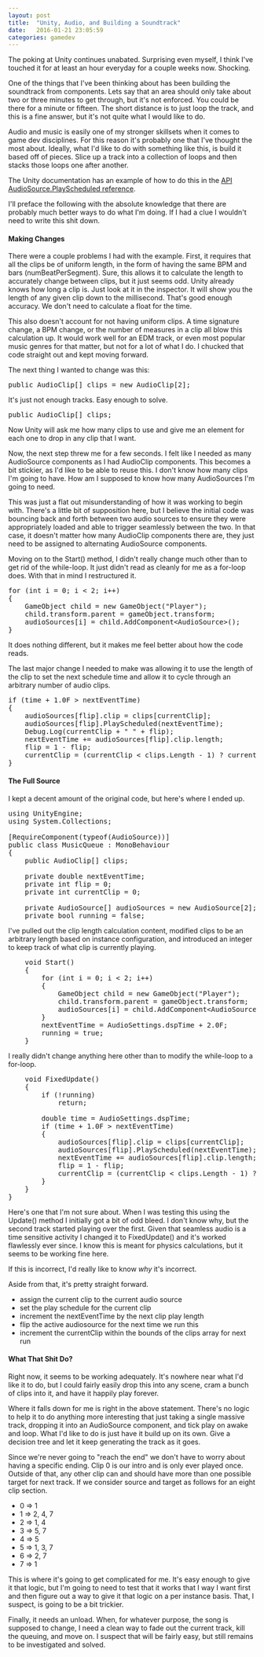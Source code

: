 ```yaml
---
layout: post
title:  "Unity, Audio, and Building a Soundtrack"
date:   2016-01-21 23:05:59
categories: gamedev  
---
```


The poking at Unity continues unabated. Surprising even myself, I think I've touched it for at least an hour everyday for a couple weeks now. Shocking.

One of the things that I've been thinking about has been building the soundtrack from components. Lets say that an area should only take about two or three minutes to get through, but it's not enforced. You could be there for a minute or fifteen. The short distance is to just loop the track, and this is a fine answer, but it's not quite what I would like to do.

Audio and music is easily one of my stronger skillsets when it comes to game dev disciplines. For this reason it's probably one that I've thought the most about. Ideally, what I'd like to do with something like this, is build it based off of pieces. Slice up a track into a collection of loops and then stacks those loops one after another.

The Unity documentation has an example of how to do this in the [API AudioSource.PlayScheduled reference](http://docs.unity3d.com/ScriptReference/AudioSource.PlayScheduled.html).

I'll preface the following with the absolute knowledge that there are probably much better ways to do what I'm doing. If I had a clue I wouldn't need to write this shit down.

#### Making Changes

There were a couple problems I had with the example. First, it requires that all the clips be of uniform length, in the form of having the same BPM and bars (numBeatPerSegment). Sure, this allows it to calculate the length to accurately change between clips, but it just seems odd. Unity already knows how long a clip is. Just look at it in the inspector. It will show you the length of any given clip down to the millisecond. That's good enough accuracy. We don't need to calculate a float for the time.

This also doesn't account for not having uniform clips. A time signature change, a BPM change, or the number of measures in a clip all blow this calculation up. It would work well for an EDM track, or even most popular music genres for that matter, but not for a lot of what I do. I chucked that code straight out and kept moving forward.

The next thing I wanted to change was this:

<pre>
public AudioClip[] clips = new AudioClip[2];
</pre>

It's just not enough tracks. Easy enough to solve.

<pre>
public AudioClip[] clips;
</pre>


Now Unity will ask me how many clips to use and give me an element for each one to drop in any clip that I want.

Now, the next step threw me for a few seconds. I felt like I needed as many AudioSource components as I had AudioClip components. This becomes a bit stickier, as I'd like to be able to reuse this. I don't know how many clips I'm going to have. How am I supposed to know how many AudioSources I'm going to need.

This was just a flat out misunderstanding of how it was working to begin with. There's a little bit of supposition here, but I believe the initial code was bouncing back and forth between two audio sources to ensure they were appropriately loaded and able to trigger seamlessly between the two. In that case, it doesn't matter how many AudioClip components there are, they just need to be assigned to alternating AudioSource components.

Moving on to the Start() method, I didn't really change much other than to get rid of the while-loop. It just didn't read as cleanly for me as a for-loop does. With that in mind I restructured it.

<pre>
for (int i = 0; i < 2; i++)
{
    GameObject child = new GameObject("Player");
    child.transform.parent = gameObject.transform;
    audioSources[i] = child.AddComponent&lt;AudioSource>();
}
</pre>


It does nothing different, but it makes me feel better about how the code reads.

The last major change I needed to make was allowing it to use the length of the clip to set the next schedule time and allow it to cycle through an arbitrary number of audio clips.

<pre>
if (time + 1.0F > nextEventTime)
{
    audioSources[flip].clip = clips[currentClip];
    audioSources[flip].PlayScheduled(nextEventTime);
    Debug.Log(currentClip + " " + flip);
    nextEventTime += audioSources[flip].clip.length;
    flip = 1 - flip;
    currentClip = (currentClip < clips.Length - 1) ? currentClip + 1 : 0;
}
</pre>

#### The Full Source

I kept a decent amount of the original code, but here's where I ended up.

<pre>
using UnityEngine;
using System.Collections;

[RequireComponent(typeof(AudioSource))]
public class MusicQueue : MonoBehaviour
{
    public AudioClip[] clips;

    private double nextEventTime;
    private int flip = 0;
    private int currentClip = 0;

    private AudioSource[] audioSources = new AudioSource[2];
    private bool running = false;
</pre>

I've pulled out the clip length calculation content, modified clips to be an arbitrary length based on instance configuration, and introduced an integer to keep track of what clip is currently playing.

<pre>
    void Start()
    {
        for (int i = 0; i < 2; i++)
        {
            GameObject child = new GameObject("Player");
            child.transform.parent = gameObject.transform;
            audioSources[i] = child.AddComponent&lt;AudioSource>();
        }
        nextEventTime = AudioSettings.dspTime + 2.0F;
        running = true;
    }
</pre>

I really didn't change anything here other than to modify the while-loop to a for-loop.

<pre>
    void FixedUpdate()
    {
        if (!running)
            return;

        double time = AudioSettings.dspTime;
        if (time + 1.0F > nextEventTime)
        {
            audioSources[flip].clip = clips[currentClip];
            audioSources[flip].PlayScheduled(nextEventTime);
            nextEventTime += audioSources[flip].clip.length;
            flip = 1 - flip;
            currentClip = (currentClip < clips.Length - 1) ? currentClip + 1 : 0;
        }
    }
}
</pre>

Here's one that I'm not sure about. When I was testing this using the Update() method I initially got a bit of odd bleed. I don't know why, but the second track started playing over the first. Given that seamless audio is a time sensitive activity I changed it to FixedUpdate() and it's worked flawlessly ever since. I know this is meant for physics calculations, but it seems to be working fine here.

If this is incorrect, I'd really like to know _why_ it's incorrect.

Aside from that, it's pretty straight forward.

* assign the current clip to the current audio source
* set the play schedule for the current clip
* increment the nextEventTime by the next clip play length
* flip the active audiosource for the next time we run this
* increment the currentClip within the bounds of the clips array for next run

#### What That Shit Do?

Right now, it seems to be working adequately. It's nowhere near what I'd like it to do, but I could fairly easily drop this into any scene, cram a bunch of clips into it, and have it happily play forever.

Where it falls down for me is right in the above statement. There's no logic to help it to do anything more interesting that just taking a single massive track, dropping it into an AudioSource component, and tick play on awake and loop. What I'd like to do is just have it build up on its own. Give a decision tree and let it keep generating the track as it goes.

Since we're never going to "reach the end" we don't have to worry about having a specific ending. Clip 0 is our intro and is only ever played once. Outside of that, any other clip can and should have more than one possible target for next track. If we consider source and target as follows for an eight clip section.

* 0 => 1
* 1 => 2, 4, 7
* 2 => 1, 4
* 3 => 5, 7
* 4 => 5
* 5 => 1, 3, 7
* 6 => 2, 7
* 7 => 1

This is where it's going to get complicated for me. It's easy enough to give it that logic, but I'm going to need to test that it works that I way I want first and then figure out a way to give it that logic on a per instance basis. That, I suspect, is going to be a bit trickier.

Finally, it needs an unload. When, for whatever purpose, the song is supposed to change, I need a clean way to fade out the current track, kill the queuing, and move on. I suspect that will be fairly easy, but still remains to be investigated and solved.
